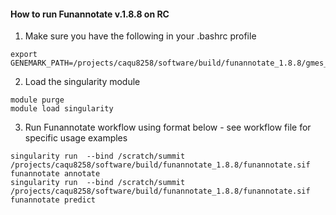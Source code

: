 #### How to run Funannotate v.1.8.8 on RC

1. Make sure you have the following in your .bashrc profile
``` 
export GENEMARK_PATH=/projects/caqu8258/software/build/funannotate_1.8.8/gmes_linux_64/
```
2. Load the singularity module
``` 
module purge
module load singularity
```
3. Run Funannotate workflow using format below - see workflow file for specific usage examples

```
singularity run  --bind /scratch/summit /projects/caqu8258/software/build/funannotate_1.8.8/funannotate.sif funannotate annotate
singularity run  --bind /scratch/summit /projects/caqu8258/software/build/funannotate_1.8.8/funannotate.sif funannotate predict

```

 
